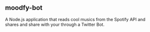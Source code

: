 ## moodfy-bot

A Node.js application that reads cool musics from the Spotify API and shares and share with your through a Twitter Bot.